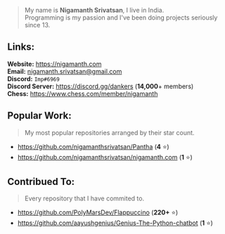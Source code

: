 

> My name is **Nigamanth Srivatsan**, I live in India. <br>
> Programming is my passion and I've been doing projects seriously since 13. 


## Links:

**Website:** https://nigamanth.com <br>
**Email:** nigamanth.srivatsan@gmail.com <br>
**Discord:** `Imp#6969` <br>
**Discord Server:** https://discord.gg/dankers (**14,000**+ members) <br>
**Chess:** https://www.chess.com/member/nigamanth

## Popular Work:
> My most popular repositories arranged by their star count.

* https://github.com/nigamanthsrivatsan/Pantha (**4** ⭐)
* https://github.com/nigamanthsrivatsan/nigamanth.com (**1** ⭐)

## Contribued To:
> Every repository that I have commited to. 

* https://github.com/PolyMarsDev/Flappuccino (**220+** ⭐)
* https://github.com/aayushgenius/Genius-The-Python-chatbot (**1** ⭐)
